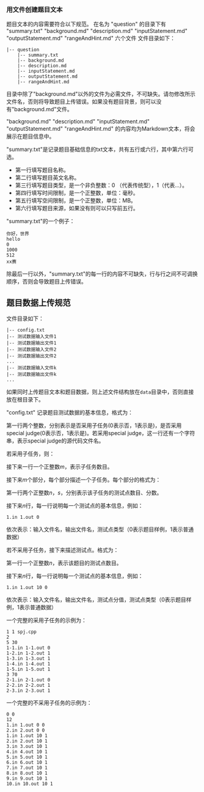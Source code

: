 ### 用文件创建题目文本

题目文本的内容需要符合以下规范。
在名为 "question" 的目录下有 "summary.txt" "background.md" "description.md" "inputStatement.md" "outputStatement.md" "rangeAndHint.md" 六个文件
文件目录如下：

```text
|-- question
    |-- summary.txt
    |-- background.md
    |-- description.md
    |-- inputStatement.md
    |-- outputStatement.md
    |-- rangeAndHint.md
```

目录中除了"background.md"以外的文件为必需文件，不可缺失。请勿修改所示文件名，否则将导致题目上传错误。如果没有题目背景，则可以没有"background.md"文件。

"background.md" "description.md" "inputStatement.md" "outputStatement.md" "rangeAndHint.md" 的内容均为Markdown文本，将会展示在题目信息中。

"summary.txt"是记录题目基础信息的txt文本，共有五行或六行，其中第六行可选。

- 第一行填写题目名称。
- 第二行填写题目英文名称。
- 第三行填写题目类型，是一个非负整数：0 （代表传统型），1（代表...）。
- 第四行填写时间限制，是一个正整数，单位：毫秒。
- 第五行填写空间限制，是一个正整数，单位：MB。
- 第六行填写题目来源，如果没有则可以只写前五行。

"summary.txt"的一个例子：

```text
你好，世界
hello
0
1000
512
xx赛
```

除最后一行以外，"summary.txt"的每一行的内容不可缺失，行与行之间不可调换顺序，否则会导致题目上传错误。


## 题目数据上传规范

文件目录如下：
```text
|-- config.txt
|-- 测试数据输入文件1
|-- 测试数据输出文件1
|-- 测试数据输入文件2
|-- 测试数据输出文件2
...
|-- 测试数据输入文件k
|-- 测试数据输出文件k
...
```

如果同时上传题目文本和题目数据，则上述文件结构放在`data`目录中，否则直接放在根目录下。

"config.txt" 记录题目测试数据的基本信息，格式为：

第一行两个整数，分别表示是否采用子任务(0表示否，1表示是)，是否采用special judge(0表示否，1表示是)。若采用special judge，这一行还有一个字符串，表示special judge的源代码文件名。

若采用子任务，则：

接下来一行一个正整数$m$，表示子任务数目。

接下来$m$个部分，每个部分描述一个子任务。每个部分的格式为：

第一行两个正整数$n$，$s$，分别表示该子任务的测试点数目、分数。

接下来$n$行，每一行说明每一个测试点的基本信息，例如：

```text
1.in 1.out 0
```

依次表示：输入文件名，输出文件名，测试点类型（0表示题目样例，1表示普通数据）

若不采用子任务，接下来描述测试点。格式为：

第一行一个正整数$n$，表示该题目的测试点数目。

接下来$n$行，每一行说明每一个测试点的基本信息，例如：

```text
1.in 1.out 10 0
```

依次表示：输入文件名，输出文件名，测试点分值，测试点类型（0表示题目样例，1表示普通数据）

一个完整的采用子任务的示例为：

```text
1 1 spj.cpp
2
5 30
1-1.in 1-1.out 0
1-2.in 1-2.out 1
1-3.in 1-3.out 1
1-4.in 1-4.out 1
1-5.in 1-5.out 1
3 70
2-1.in 2-1.out 0
2-2.in 2-2.out 1
2-3.in 2-3.out 1
```

一个完整的不采用子任务的示例为：

```text
0 0
12
1.in 1.out 0 0
2.in 2.out 0 0
1.in 1.out 10 1
2.in 2.out 10 1
3.in 3.out 10 1
4.in 4.out 10 1
5.in 5.out 10 1
6.in 6.out 10 1
7.in 7.out 10 1
8.in 8.out 10 1
9.in 9.out 10 1
10.in 10.out 10 1
```